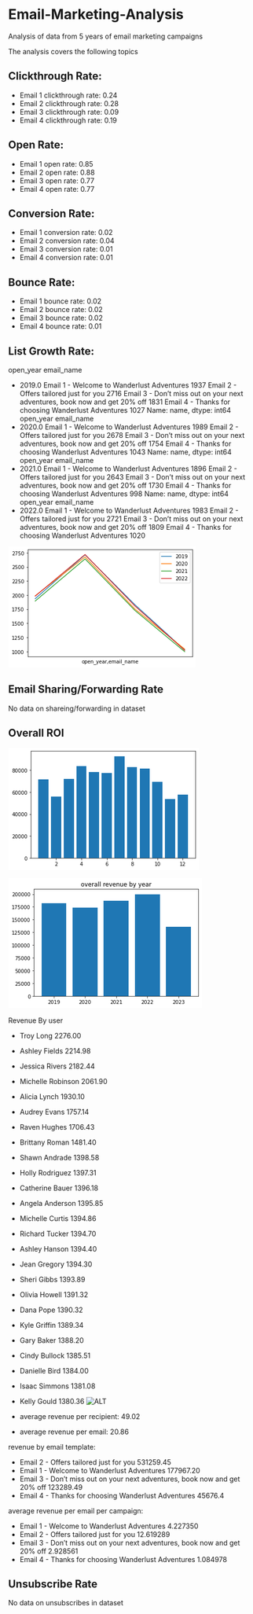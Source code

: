# Email-Marketing-Analysis
Analysis of data from 5 years of email marketing campaigns

The analysis covers the following topics

## Clickthrough Rate:
- Email 1 clickthrough rate: 0.24
- Email 2 clickthrough rate: 0.28
- Email 3 clickthrough rate: 0.09
- Email 4 clickthrough rate: 0.19

## Open Rate: 
- Email 1 open rate: 0.85
- Email 2 open rate: 0.88
- Email 3 open rate: 0.77
- Email 4 open rate: 0.77

## Conversion Rate:
- Email 1 conversion rate: 0.02
- Email 2 conversion rate: 0.04
- Email 3 conversion rate: 0.01
- Email 4 conversion rate: 0.01

## Bounce Rate:
- Email 1 bounce rate: 0.02
- Email 2 bounce rate: 0.02
- Email 3 bounce rate: 0.02
- Email 4 bounce rate: 0.01

## List Growth Rate:
open_year  email_name                                                                
- 2019.0     Email 1 - Welcome to Wanderlust Adventures                                    1937
           Email 2 - Offers tailored just for you                                        2716
           Email 3 - Don’t miss out on your next adventures, book now and get 20% off    1831
           Email 4 - Thanks for choosing Wanderlust Adventures                           1027
Name: name, dtype: int64 open_year  email_name                                                                
- 2020.0     Email 1 - Welcome to Wanderlust Adventures                                    1989
           Email 2 - Offers tailored just for you                                        2678
           Email 3 - Don’t miss out on your next adventures, book now and get 20% off    1754
           Email 4 - Thanks for choosing Wanderlust Adventures                           1043
Name: name, dtype: int64 open_year  email_name                                                                
- 2021.0     Email 1 - Welcome to Wanderlust Adventures                                    1896
           Email 2 - Offers tailored just for you                                        2643
           Email 3 - Don’t miss out on your next adventures, book now and get 20% off    1730
           Email 4 - Thanks for choosing Wanderlust Adventures                            998
Name: name, dtype: int64 open_year  email_name                                                                
- 2022.0     Email 1 - Welcome to Wanderlust Adventures                                    1983
           Email 2 - Offers tailored just for you                                        2721
           Email 3 - Don’t miss out on your next adventures, book now and get 20% off    1809
           Email 4 - Thanks for choosing Wanderlust Adventures                           1020

![ALT](https://github.com/GetJoeMalone/Email-Marketing-Analysis/blob/main/listgrowthrate%20chart.png)

## Email Sharing/Forwarding Rate
No data on shareing/forwarding in dataset

## Overall ROI
 ![overall revenue by month](https://github.com/GetJoeMalone/Email-Marketing-Analysis/blob/main/revenuebymonth.png "overall revenue by month")

 ![overall revenue by year](https://github.com/GetJoeMalone/Email-Marketing-Analysis/blob/main/revenuebyyear.png "overall revenue by year")

Revenue By user
- Troy Long            2276.00
- Ashley Fields        2214.98
- Jessica Rivers       2182.44
- Michelle Robinson    2061.90
- Alicia Lynch         1930.10
- Audrey Evans         1757.14
- Raven Hughes         1706.43
- Brittany Roman       1481.40
- Shawn Andrade        1398.58
- Holly Rodriguez      1397.31
- Catherine Bauer      1396.18
- Angela Anderson      1395.85
- Michelle Curtis      1394.86
- Richard Tucker       1394.70
- Ashley Hanson        1394.40
- Jean Gregory         1394.30
- Sheri Gibbs          1393.89
- Olivia Howell        1391.32
- Dana Pope            1390.32
- Kyle Griffin         1389.34
- Gary Baker           1388.20
- Cindy Bullock        1385.51
- Danielle Bird        1384.00
- Isaac Simmons        1381.08
- Kelly Gould          1380.36
![ALT](https://github.com/GetJoeMalone/Email-Marketing-Analysis/blob/main/revbyuserchart%20chart.png)

- average revenue per recipient:  49.02
- average revenue per email:  20.86

revenue by email template:
- Email 2 - Offers tailored just for you                                        531259.45
- Email 1 - Welcome to Wanderlust Adventures                                    177967.20
- Email 3 - Don’t miss out on your next adventures, book now and get 20% off    123289.49
- Email 4 - Thanks for choosing Wanderlust Adventures                            45676.4

average revenue per email per campaign:  
- Email 1 - Welcome to Wanderlust Adventures                                     4.227350
- Email 2 - Offers tailored just for you                                        12.619289
- Email 3 - Don’t miss out on your next adventures, book now and get 20% off     2.928561
- Email 4 - Thanks for choosing Wanderlust Adventures                            1.084978

## Unsubscribe Rate
No data on unsubscribes in dataset
